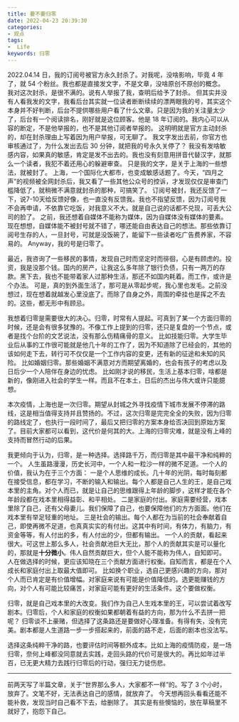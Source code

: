 ```yaml
---
title: 要不要归零
date: 2022-04-23 20:39:30 
categories:
- 观点
tags:
-  Life
keywords: 归零
---
```


2022.04.14 日，我的订阅号被官方永久封杀了。对我呢，没啥影响，毕竟 4 年了，就 54 个粉丝。我也都是直接发文字，不是文章，没啥原创不原创的概念。
我对这次封杀，是很不满的。说有人举报了我，查明后给予了封杀。
但其实并没有人看我发的文字，我看后台其实就一位读者断断续续的漂两眼我的号，其实这个本身并不好判断，后台不提供哪些用户看了什么文章。只是因为我的关注量太少了，后台有一个阅读排名，刚好就是这位顾客。他是 18 年订阅的。我内心可以从容的断定，不是他举报的，也不是其他订阅者举报的。
这明明就是官方主动封杀的，却在封杀理由上写着因为用户举报，可无聊了。
我文字发出去前，你官方也审核通过了，为什么发出去后 30 分钟，就把我的号永久关停了？
我没有发啥敏感内容，如果真的敏感，肯定是发不出去的。我也没有刻意用拼音代替汉字，就那么一个读者，我犯不着还用心的躲避审查。
只是我的文字，是关于上海的一些想法，就被封了。
上海，一个国际化大都市，也变成敏感话题了。今天，“四月之声”的视频被全网封杀后，我又看了一些其他公众号的控诉，才发现仅仅是审查门槛降低了，就稍微不满意就封杀的那种，可搞笑了。
订阅号被封，我还反馈了一下，说7-10天给反馈好像，也一直没有反馈我。我也不指望反馈，因为订阅号我不会再申请，不依靠它吃饭，对我意义不大。就是自己说的话都不兑现，可丢大公司的脸了。
之前，我还想着自媒体不能称为媒体，因为自媒体没有媒体的要素。现在想想，自媒体能不被封号就不错了，哪还能自由表达自己的想法。那些依靠订阅号生存的人，一旦封号，可就是没饭碗了，能留下一些读者吃广告费养家，不容易的。
Anyway，我的号是归零了。

<!-- more -->

最近，我咨询了一些移民的事情，发现自己时而坚定时而徘徊，心是有顾虑的。投资，我是没那个钱。国内的房产，让我这么多年除了银行负债，只有一两万的存款。黑下去，我也不能带着家人过那种生活，那还不如国内耗着。而工作，或许是个办法。
可是，真的到外面生活了，那可是从零起步呢，我心里也发毛。之前没想过，现在想着就越发心里没底了。而除了自身之外，周围的牵挂也是挥之不去的。这些，都无形中有顾忌。

我想着归零是需要很大的决心。归零，时常有人提起。可真到了某一个方面归零的时候，还是会有很多犹豫的。不像工作上提到的归零，还只是复盘的一个节点，或者是找个台阶的文艺说法，没有那么伤精痛骨的意义。
比如技能归零。大学生毕业后从事的工作很可能就是他几十年的工作了，因为不知道除了已经会的，其他的该如何走下去，转行可不仅仅是一个工作内容的变更，还有新的征途和未知的风险。
比如婚姻归零。那些婚姻不满意对方而期望离婚的，也会有孩子的考虑以及日后少一个人陪伴在身边的忧虑。
比如刚才说的移民，生活上基本归零，啥都是新的，像刚进入社会的学生一样。而且不在本土，日后的杰出与伟大或许只能臆想。

本次疫情，上海也是一次归零。期望从封城之外寻找疫情下城市发展不停滞的路线，这是相当值得支持并且赞扬的。不过，这次归零是完完全全的失败，因为归零的路线定了，也执行一段时间了，最后又把归零的方案本身给否决回到原始方案了。目前大家都可以看到，这代价是何其的大。上海的归零灾难，就是没有上峰的支持而冒然行动的后果。

我更倾向于认为，归零，是一种选择。选择路千万，而归零是其中最干净和纯粹的一个。
人生虽路漫漫，历史长河中，一个人和一粒沙一样的微不足道。一个人的价值，我认为在于三个方面：
一是个人思维的成长。几十年的光阴，每时每刻都在接受信息，都在学习，不断的输入和输出。每个人都是自己人生的王，是自己戏本里的主角。对个人而已，就是让自己的思维跟得上年龄的脚步，这样才能在各个年龄段都在戏本里相得益彰、和平相处。
二是家庭的付出。家庭需要经营，戏本里除了自己，还有父母妻儿。我们保障了自己，也要保障他们的方方面面。他们在戏本里有举足轻重的地址。
三是社会的输出。每个人都在为当前的社会奉献着自己，即使再微不足道，也真真实实的有付出。这其中有时间，有体力，有脑力，有资金等等，有人付出的多，有人付出的少，但都有输出。
一个人的贡献，看起来很大。可这世上那么多人，社会贡献池巨大无比，那个人的贡献其实是可以量化的，那就是**十分微小**。伟人自然贡献巨大，但个人能不能称为伟人，自知即可。
人在做选择的时候，更应该知晓在三个贡献方面进行权衡。自知而言，都是在个人成长和家庭付出上取最大值即可。
比如换个职业，选自己更感兴趣的方向，那对个人而已肯定是有价值增幅。对家庭来说有可能是价值降低的。选更能赚钱的方向，对个人有可能比较痛苦，对家庭可能有更好的生活条件。这个要做权衡。

归零，就是自己戏本里的大改变。我们作为自己人生戏本里的王，可以尝试着改写剧本。归零后，个人和家庭的权衡如果都朝着有益的方向，那为什么不去拼一把呢？
归零谈不上豪赌，但选择了这条路还是要做好心理准备。有得有失，没有完美。剧本都是人生道路一步一步搭起来的，前面的路不走，后面的剧本也没法写。

选择这条纯粹干净的路，也要评估时间等额外成本。比如上海的疫情防疫，是一场归零，奈何上峰都没同意就去实践，走回头路的代价可是很大的。再比如年过半百，已无更大精力去践行归零后的行动，强归无力徒伤悲。

---

前两天写了半篇文章，关于“世界那么多人，大家都不一样”的。写了 3 个小时，放弃了。文笔不好，无法表达自己的感情，就放弃了。
今天想再回头看看还能不能补救，发现当时自己看不下去，给删除了。
其实是有些懊恼的，放在草稿里不就好了，抱怨下自己。